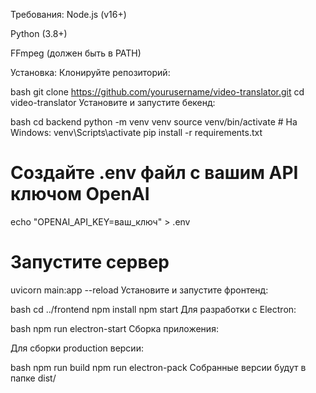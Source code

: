 Требования:
Node.js (v16+)

Python (3.8+)

FFmpeg (должен быть в PATH)

Установка:
Клонируйте репозиторий:

bash
git clone https://github.com/yourusername/video-translator.git
cd video-translator
Установите и запустите бекенд:

bash
cd backend
python -m venv venv
source venv/bin/activate  # На Windows: venv\Scripts\activate
pip install -r requirements.txt

# Создайте .env файл с вашим API ключом OpenAI
echo "OPENAI_API_KEY=ваш_ключ" > .env

# Запустите сервер
uvicorn main:app --reload
Установите и запустите фронтенд:

bash
cd ../frontend
npm install
npm start
Для разработки с Electron:

bash
npm run electron-start
Сборка приложения:

Для сборки production версии:

bash
npm run build
npm run electron-pack
Собранные версии будут в папке dist/